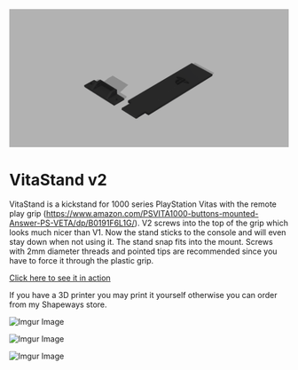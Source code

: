 <div align="center">
    <img src="VitaStand v2.png"</img> 
</div>

# VitaStand v2
VitaStand is a kickstand for 1000 series PlayStation Vitas with the remote play grip (https://www.amazon.com/PSVITA1000-buttons-mounted-Answer-PS-VETA/dp/B0191F6L1G/). V2 screws into the top of the grip which looks much nicer than V1. Now the stand sticks to the console and will even stay down when not using it. The stand snap fits into the mount. Screws with 2mm diameter threads and pointed tips are recommended since you have to force it through the plastic grip.

[Click here to see it in action](https://i.imgur.com/oPS7BB3.gifv)

If you have a 3D printer you may print it yourself otherwise you can order from my Shapeways store.

![Imgur Image](https://i.imgur.com/UuyLK0n.jpg)

![Imgur Image](https://i.imgur.com/lJDdReO.jpg)

![Imgur Image](https://i.imgur.com/35Nehed.jpg)
